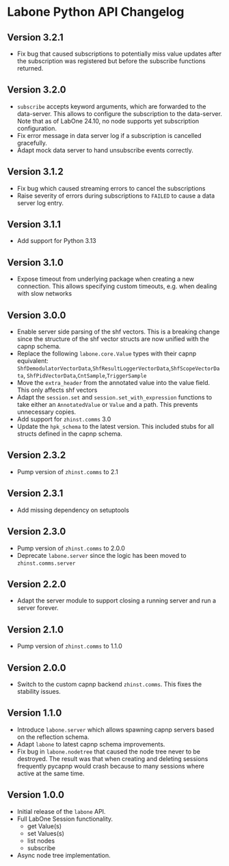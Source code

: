 # Labone Python API Changelog

## Version 3.2.1
* Fix bug that caused subscriptions to potentially miss value updates after the subscription was registered but before the subscribe functions returned.

## Version 3.2.0
* `subscribe` accepts keyword arguments, which are forwarded to the data-server.
  This allows to configure the subscription to the data-server.
  Note that as of LabOne 24.10, no node supports yet subscription configuration.
* Fix error message in data server log if a subscription is cancelled gracefully.
* Adapt mock data server to hand unsubscribe events correctly.

## Version 3.1.2
* Fix bug which caused streaming errors to cancel the subscriptions
* Raise severity of errors during subscriptions to `FAILED` to cause a data server
  log entry.

## Version 3.1.1
* Add support for Python 3.13

## Version 3.1.0
* Expose timeout from underlying package when creating a new connection. 
  This allows specifying custom timeouts, e.g. when dealing with slow networks

## Version 3.0.0

* Enable server side parsing of the shf vectors. This is a breaking change since
the structure of the shf vector structs are now unified with the capnp schema.
* Replace the following `labone.core.Value` types with their capnp equivalent:
  `ShfDemodulatorVectorData`,`ShfResultLoggerVectorData`,`ShfScopeVectorData`,
  `ShfPidVectorData`,`CntSample`,`TriggerSample`
* Move the `extra_header` from the annotated value into the value field. This only affects 
shf vectors
* Adapt the `session.set` and `session.set_with_expression` functions to take either
an `AnnotatedValue` or `Value` and a path. This prevents unnecessary copies.
* Add support for `zhinst.comms` 3.0
* Update the `hpk_schema` to the latest version. This included stubs for all structs
defined in the capnp schema.

## Version 2.3.2
* Pump version of `zhinst.comms` to 2.1

## Version 2.3.1
* Add missing dependency on setuptools

## Version 2.3.0
* Pump version of `zhinst.comms` to 2.0.0
* Deprecate `labone.server` since the logic has been moved to `zhinst.comms.server`

## Version 2.2.0
* Adapt the server module to support closing a running server and run a server
  forever.

## Version 2.1.0
* Pump version of `zhinst.comms` to 1.1.0

## Version 2.0.0

* Switch to the custom capnp backend `zhinst.comms`. This fixes the stability issues.

## Version 1.1.0

* Introduce `labone.server` which allows spawning capnp servers based on the
  reflection schema.
* Adapt `labone` to latest capnp schema improvements.
* Fix bug in `labone.nodetree` that caused the node tree never to be destroyed.
    The result was that when creating and deleting sessions frequently pycapnp
    would crash because to many sessions where active at the same time.

## Version 1.0.0

* Initial release of the `labone` API.
* Full LabOne Session functionality.
    * get Value(s)
    * set Values(s)
    * list nodes
    * subscribe
* Async node tree implementation.
